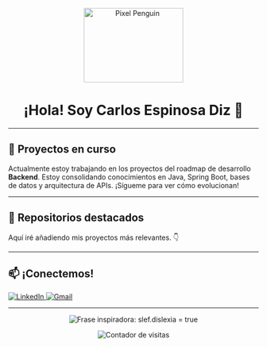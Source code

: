 <!-- Encabezado con imagen -->
<p align="center">
  <img src="https://previews.123rf.com/images/zaalevych/zaalevych2407/zaalevych240700281/231812748-ilustraci%C3%B3n-de-vector-de-dise%C3%B1o-de-ping%C3%BCino-de-pie-en-estilo-pixel-art-adorable.jpg" alt="Pixel Penguin" width="200" height="150"/>
</p>

<h1 align="center">¡Hola! Soy Carlos Espinosa Diz 🐧</h1>

---

<!-- Bloque intermedio: proyectos en curso -->
## 🚧 **Proyectos en curso**
Actualmente estoy trabajando en los proyectos del roadmap de desarrollo **Backend**. Estoy consolidando conocimientos en Java, Spring Boot, bases de datos y arquitectura de APIs. ¡Sígueme para ver cómo evolucionan!

---

<!-- Sección: Repositorios destacados -->
## 📂 **Repositorios destacados**
Aquí iré añadiendo mis proyectos más relevantes. 👇

<!-- - [Nombre del proyecto 1](https://github.com/NinjaYellowPenguin/nombre-proyecto-1) -->

---

<!-- Sección: Contacto -->
## 📫 **¡Conectemos!**
<p align="left">
  <a href="https://www.linkedin.com/in/dscarlos" target="_blank">
    <img src="https://img.shields.io/badge/LinkedIn-0077B5?style=for-the-badge&logo=linkedin&logoColor=white" alt="LinkedIn"/>
  </a>
  <a href="mailto:litos@yellowpenguin.ninja">
    <img src="https://img.shields.io/badge/Gmail-D14836?style=for-the-badge&logo=gmail&logoColor=white" alt="Gmail"/>
  </a>
</p>

---

<!-- Pie de página con frase inspiradora -->
<p align="center">
  <img src="https://quotes-github-readme.vercel.app/api?type=horizontal&theme=radical&quote=slef.dislexia%20%3D%20true" alt="Frase inspiradora: slef.dislexia = true"/>
</p>

<p align="center"> 
  <img src="https://komarev.com/ghpvc/?username=NinjaYellowPenguin&label=👀+Visitantes&color=FFD700" alt="Contador de visitas"/>
</p>
